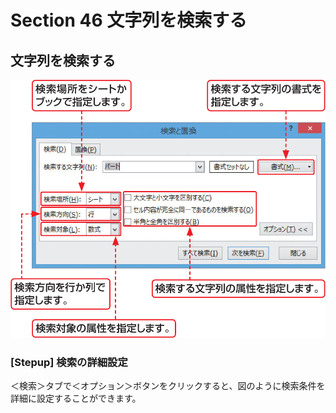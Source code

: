 # Section 46 文字列を検索する

## 文字列を検索する

![](003.png)

### [Stepup] 検索の詳細設定

＜検索＞タブで＜オプション＞ボタンをクリックすると、図のように検索条件を詳細に設定することができます。

